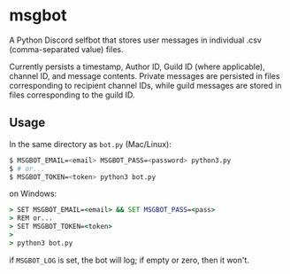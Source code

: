 # msgbot
A Python Discord selfbot that stores user messages in individual .csv (comma-separated value) files.

Currently persists a timestamp, Author ID, Guild ID (where applicable), channel ID, and message contents. Private messages are persisted in files corresponding to recipient channel IDs, while guild messages are stored in files corresponding to the guild ID.

## Usage
In the same directory as `bot.py` (Mac/Linux):
```sh
$ MSGBOT_EMAIL=<email> MSGBOT_PASS=<password> python3.py
$ # or...
$ MSGBOT_TOKEN=<token> python3 bot.py
```

on Windows:
```cmd
> SET MSGBOT_EMAIL=<email> && SET MSGBOT_PASS=<pass>
> REM or...
> SET MSGBOT_TOKEN=<token>
>
> python3 bot.py
```

if `MSGBOT_LOG` is set, the bot will log; if empty or zero, then it won't.

